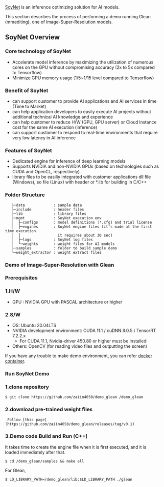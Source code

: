 [SoyNet](https://soynet.io/) is an inference optimizing solution for AI models.

This section describes the process of performing a demo running Glean (mmediting), one of Image-Super-Resolution models.

## SoyNet Overview

### Core technology of SoyNet

- Accelerate model inference by maximizing the utilization of numerous cores on the GPU without compromising accuracy (2x to 5x compared to Tensorflow)
- Minimize GPU memory usage (1/5~1/15 level compared to Tensorflow)

### Benefit of SoyNet

- can support customer to  provide AI applications and AI services in time (Time to Market)
- can help application developers to easily execute AI projects without additional technical AI knowledge and experience
- can help customer to reduce H/W (GPU, GPU server) or Cloud Instance cost for the same AI execution (inference)
- can support customer to respond to real-time environments that require very low latency in AI inference

### Features of SoyNet

- Dedicated engine for inference of deep learning models
- Supports NVIDIA and non-NVIDIA GPUs (based on technologies such as CUDA and OpenCL, respectively)
- library files to be easiliy integrated with customer applications
dll file (Windows), so file (Linux) with header or *.lib for building in C/C++

### Folder Structure

```
   ├─data             : sample data
   ├─include          : header files
   ├─lib              : library files
   ├─mgmt             : SoyNet execution env
   │  ├─configs       : model definitions (*.cfg) and trial license
   │  ├─engines       : SoyNet engine files (it's made at the first time execution.
   │  │                 It requires about 30 sec)
   │  ├─logs          : SoyNet log files
   │  └─weights       : weight files for AI models
   ├─samples          : folder to build sample demo 
   └─weight_extractor : weight extract files

```

### Demo of Image-Super-Resolution with Glean 

### Prerequisites

### 1.H/W

- GPU : NVIDIA GPU with PASCAL architecture or higher

### 2.S/W

- OS: Ubuntu 20.04LTS
- NVIDIA development environment: CUDA 11.1 / cuDNN 8.0.5 / TensorRT 7.2.2.x
    - For CUDA 11.1, Nvidia-driver 450.80 or higher must be installed
- Others: OpenCV (for reading video files and outputting the screen)

If you have any trouble to make demo environment, you can refer [docker container](https://github.com/zaiin4050/demo_docker).

### Run SoyNet Demo

### 1.clone repository

```
$ git clone https://github.com/zaiin4050/demo_glean /demo_glean
```

### 2.download pre-trained weight files

```
 Follow [this page](https://github.com/zaiin4050/demo_glean/releases/tag/v0.1)
```

### 3.Demo code Build and Run (C++)

It takes time to create the engine file when it is first executed, and it is loaded immediately after that.

```
$ cd /demo_glean/samples && make all
```

For Glean,

```
$ LD_LIBRARY_PATH=/demo_glean/lib:$LD_LIBRARY_PATH ./glean
```
